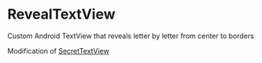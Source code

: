 # RevealTextView
Custom Android TextView that reveals letter by letter from center to borders

Modification of [SecretTextView](https://github.com/matthewrkula/SecretTextView)
